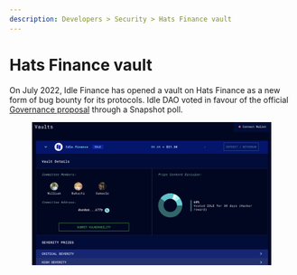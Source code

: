 ```yaml
---
description: Developers > Security > Hats Finance vault
---
```


# Hats Finance vault

On July 2022, Idle Finance has opened a vault on Hats Finance as a new form of bug bounty for its protocols. Idle DAO voted in favour of the official [Governance proposal](https://gov.idle.finance/t/bug-bounty-vault-proposal-by-hats-finance/996) through a Snapshot poll.

<figure><img src="../../.gitbook/assets/image (84).png" alt=""><figcaption></figcaption></figure>
